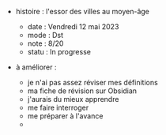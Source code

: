 
- histoire : l'essor des villes au moyen-âge
	- date : Vendredi 12 mai 2023
	- mode : Dst
	- note : 8/20
	- statu : In progresse

- à améliorer : 
	- je n'ai pas assez réviser mes définitions 
	- ma fiche de révision sur Obsidian 
	- j'aurais du mieux apprendre 
	- me faire interroger 
	- me préparer à l'avance
	- 



